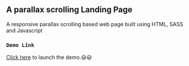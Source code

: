 
## A parallax scrolling Landing Page

A responsive parallax scrolling based web page built using HTML, SASS and Javascript
### `Demo Link `

 [Click here](https://eager-pasteur-1ecfd1.netlify.app) to launch the demo.:smiley::smiley:

  



